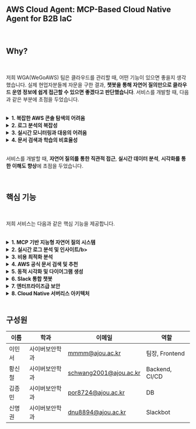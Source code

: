 ## AWS Cloud Agent: MCP-Based Cloud Native Agent for B2B IaC

</br>

## Why?

</br>

저희 WGA(WeGoAWS) 팀은 클라우드를 관리할 때, 어떤 기능이 있으면 좋을지 생각했습니다. 실제 현업자분들께 자문을 구한 결과, **챗봇을 통해 자연어 질의만으로 클라우드 운영 정보에 쉽게 접근할 수 있으면 좋겠다고 판단했습니다**. 서비스를 개발할 때, 다음과 같은 부분에 초점을 두었습니다.

</br>
<details> 
<summary><b>1. 복잡한 AWS 콘솔 탐색의 어려움</b></summary>
</br>
- 수많은 서비스와 메뉴 속에서 원하는 정보를 찾기 위해 여러 화면을 오가는 비효율성
- 각 서비스별로 다른 인터페이스로 인한 학습 비용 증가
</br>
</details>
<details> 
<summary><b>2. 로그 분석의 복잡성</b></summary>
</br>
- CloudTrail, GuardDuty 등 여러 서비스에 분산된 로그 데이터
- SQL 쿼리 작성 없이는 접근하기 어려운 Athena 기반 분석
</br>
</details>
<details> 
<summary><b>3. 실시간 모니터링과 대응의 어려움</b></summary>
</br>
- 분산된 CloudWatch 대시보드와 알람 확인의 복잡성
- 비용 분석과 최적화를 위한 데이터 수집의 번거로움
</br>
</details>
<details> 
<summary><b>4. 문서 검색과 학습의 비효율성</b></summary>
</br>
- 방대한 AWS 공식 문서에서 필요한 정보를 찾기 어려움
- 한국어로 번역된 최신 정보의 부족
</br>
</details>
</br>

서비스를 개발할 때, **자연어 질의를 통한 직관적 접근**, **실시간 데이터 분석**, **시각화를 통한 이해도 향상**에 초점을 두었습니다.

</br>

## 핵심 기능
</br>

저희 서비스는 다음과 같은 핵심 기능을 제공합니다.

</br>

<details>
<summary><b>1. MCP 기반 지능형 자연어 질의 시스템</b></summary>
</br>

- **다중 AI 모델 지원**
  - Anthropic Claude 3.7 Sonnet (기본)
  - 사용자별 모델 선택 가능

- **고급 대화 처리**
  - 멀티턴 대화를 통한 문맥 이해
  - 세션 기반 대화 히스토리 관리
  - 복잡한 클라우드 운영 질문 해석

</br>
</details>

<details>
<summary><b>2. 실시간 로그 분석 및 인사이트/b></summary>
</br>

- **통합 로그 분석**
  - CloudTrail, GuardDuty, Lambda 등 다양한 서비스 로그
  - 자동 쿼리 생성 (에러 분석, 성능 분석, 보안 분석)
  - 시간대별/사용자별/IP별 상세 분석

- **인텔리전트 패턴 탐지**
  - 에러 패턴 자동 분류 및 빈도 분석
  - 의심스러운 로그인 패턴 탐지
  - 성능 메트릭 추세 분석

</br>
</details>

<details>
<summary><b>3. 비용 최적화 분석</b></summary>
</br>

- **다차원 비용 분석**
  - 일별/지역별/서비스별 상세 비용 분석
  - 인스턴스 타입별 비용 최적화 제안
  - 비용 급증 알림 및 트렌드 분석

- **시각적 비용 리포트**
  - 테이블 형태의 상세 비용 내역
  - 차트를 통한 비용 트렌드 시각화

</br>
</details>

<details>
<summary><b>4. AWS 공식 문서 검색 및 추천</b></summary>
</br>

- **지능형 문서 검색**
  - AWS 공식 문서 API 연동
  - 질문 맥락에 맞는 관련 문서 자동 추천
  - 페이지네이션을 통한 대용량 문서 처리

- **다국어 지원**
  - 한국어 자동 번역 및 요약 제공
  - 기술 용어 보존 및 정확한 번역

</br>
</details>

<details>
<summary><b>5. 동적 시각화 및 다이어그램 생성</b></summary>
</br>

- **15종류 차트 지원**
  - Line, Bar, Pie, Scatter, Area, Column 차트
  - Word Cloud, Radar, Histogram, Treemap
  - Dual-axes, Mind Map, Network Graph, Flow Diagram, Fishbone

- **AWS 아키텍처 다이어그램**
  - Python Diagrams 패키지 기반 자동 생성
  - AWS, K8s, On-premise 아키텍처 지원
  - 한글 폰트 자동 설정으로 완벽한 한국어 지원

</br>
</details>

<details>
<summary><b>6. Slack 통합 챗봇</b></summary>
</br>

- **슬래시 명령어 지원**
  - `/models` 명령어로 AI 모델 선택
  - DM을 통한 대화 인터페이스 제공

- **고급 인터랙션**
  - Block Kit을 활용한 인터랙티브 UI
  - 버튼 클릭, 드롭다운 선택 지원
  - 대화 히스토리 기반 연속 질의

</br>
</details>

<details>
<summary><b>7. 엔터프라이즈급 보안</b></summary>
</br>

- **다층 보안 인증**
  - AWS Cognito 기반 사용자 인증
  - OAuth 2.0 / OpenID Connect 표준 준수
  - Slack과 AWS 계정 연동 인증

- **세밀한 권한 관리**
  - IAM 역할 기반 API 접근 제어
  - 리소스별 세분화된 권한 설정
  - CORS 정책을 통한 도메인 보안

</br>
</details>

<details>
<summary><b>8. Cloud Native 서버리스 아키텍처</b></summary>
</br>

- **서버리스 컴퓨팅**
  - AWS Lambda를 통한 마이크로서비스 아키텍처
  - API Gateway 기반 RESTful API 설계
  - Auto Scaling과 고가용성 보장

- **Infrastructure as Code**
  - CloudFormation을 통한 완전 자동화
  - 환경별(dev/test/prod) 스택 분리
  - 원클릭 배포 및 롤백 지원

- **데이터 저장소**
  - DynamoDB를 통한 NoSQL 데이터 관리
  - S3 기반 정적 웹 호스팅
  - Athena를 통한 데이터 레이크 분석

</br>
</details>

</br>

## 구성원
| 이름 | 학과 | 이메일 | 역할 |
| --- | --- | --- | --- |
| 이민서 | 사이버보안학과 | mmmm@ajou.ac.kr | 팀장, Frontend |
| 황신철 | 사이버보안학과 | schwang2001@ajou.ac.kr | Backend, CI/CD |
| 김종민 | 사이버보안학과 | por8724@ajou.ac.kr | DB |
| 신명권 | 사이버보안학과 | dnu8894@ajou.ac.kr | Slackbot |
